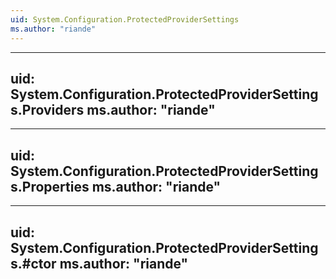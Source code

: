 ```yaml
---
uid: System.Configuration.ProtectedProviderSettings
ms.author: "riande"
---
```


---
uid: System.Configuration.ProtectedProviderSettings.Providers
ms.author: "riande"
---

---
uid: System.Configuration.ProtectedProviderSettings.Properties
ms.author: "riande"
---

---
uid: System.Configuration.ProtectedProviderSettings.#ctor
ms.author: "riande"
---
